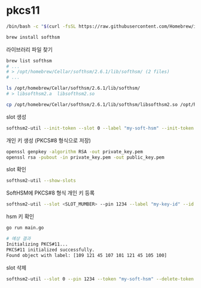 # pkcs11

```bash
/bin/bash -c "$(curl -fsSL https://raw.githubusercontent.com/Homebrew/install/HEAD/install.sh)"

brew install softhsm


```

라이브러리 파일 찾기

```bash
brew list softhsm
# ...
# > /opt/homebrew/Cellar/softhsm/2.6.1/lib/softhsm/ (2 files)
# ...

ls /opt/homebrew/Cellar/softhsm/2.6.1/lib/softhsm/
# > libsofthsm2.a  libsofthsm2.so

cp /opt/homebrew/Cellar/softhsm/2.6.1/lib/softhsm/libsofthsm2.so /opt/homebrew/Cellar/softhsm/2.6.1/lib/softhsm/libsofthsm2.dylib
```

slot 생성

```bash
softhsm2-util --init-token --slot 0 --label "my-soft-hsm" --init-token
```

개인 키 생성 (PKCS#8 형식으로 저장)

```bash
openssl genpkey -algorithm RSA -out private_key.pem
openssl rsa -pubout -in private_key.pem -out public_key.pem

```

slot 확인

```bash
softhsm2-util --show-slots
```

SoftHSM에 PKCS#8 형식 개인 키 등록

```bash
softhsm2-util --slot <SLOT_MUMBER> --pin 1234 --label "my-key-id" --id 12345678 --import private_key.pem
```

hsm 키 확인

```bash
go run main.go
```
```bash
# 예상 결과
Initializing PKCS#11...
PKCS#11 initialized successfully.
Found object with label: [109 121 45 107 101 121 45 105 100]
```

slot 삭제

```bash
softhsm2-util --slot 0 --pin 1234 --token "my-soft-hsm" --delete-token
```

